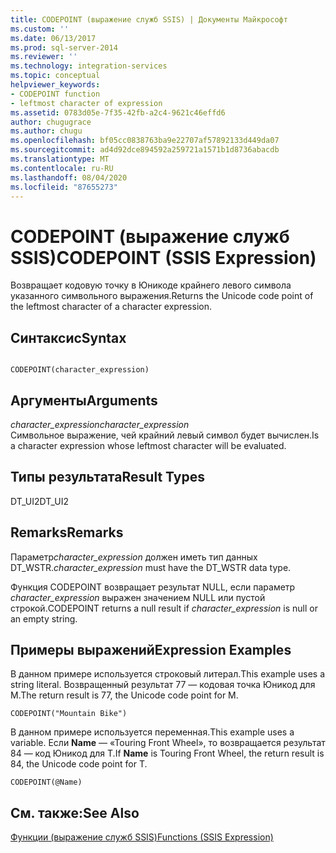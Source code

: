 ```yaml
---
title: CODEPOINT (выражение служб SSIS) | Документы Майкрософт
ms.custom: ''
ms.date: 06/13/2017
ms.prod: sql-server-2014
ms.reviewer: ''
ms.technology: integration-services
ms.topic: conceptual
helpviewer_keywords:
- CODEPOINT function
- leftmost character of expression
ms.assetid: 0783d05e-7f35-42fb-a2c4-9621c46effd6
author: chugugrace
ms.author: chugu
ms.openlocfilehash: bf05cc0838763ba9e22707af57892133d449da07
ms.sourcegitcommit: ad4d92dce894592a259721a1571b1d8736abacdb
ms.translationtype: MT
ms.contentlocale: ru-RU
ms.lasthandoff: 08/04/2020
ms.locfileid: "87655273"
---
```

# <a name="codepoint-ssis-expression"></a><span data-ttu-id="f2f09-102">CODEPOINT (выражение служб SSIS)</span><span class="sxs-lookup"><span data-stu-id="f2f09-102">CODEPOINT (SSIS Expression)</span></span>
  <span data-ttu-id="f2f09-103">Возвращает кодовую точку в Юникоде крайнего левого символа указанного символьного выражения.</span><span class="sxs-lookup"><span data-stu-id="f2f09-103">Returns the Unicode code point of the leftmost character of a character expression.</span></span>  
  
## <a name="syntax"></a><span data-ttu-id="f2f09-104">Синтаксис</span><span class="sxs-lookup"><span data-stu-id="f2f09-104">Syntax</span></span>  
  
```  
  
CODEPOINT(character_expression)  
```  
  
## <a name="arguments"></a><span data-ttu-id="f2f09-105">Аргументы</span><span class="sxs-lookup"><span data-stu-id="f2f09-105">Arguments</span></span>  
 <span data-ttu-id="f2f09-106">*character_expression*</span><span class="sxs-lookup"><span data-stu-id="f2f09-106">*character_expression*</span></span>  
 <span data-ttu-id="f2f09-107">Символьное выражение, чей крайний левый символ будет вычислен.</span><span class="sxs-lookup"><span data-stu-id="f2f09-107">Is a character expression whose leftmost character will be evaluated.</span></span>  
  
## <a name="result-types"></a><span data-ttu-id="f2f09-108">Типы результата</span><span class="sxs-lookup"><span data-stu-id="f2f09-108">Result Types</span></span>  
 <span data-ttu-id="f2f09-109">DT_UI2</span><span class="sxs-lookup"><span data-stu-id="f2f09-109">DT_UI2</span></span>  
  
## <a name="remarks"></a><span data-ttu-id="f2f09-110">Remarks</span><span class="sxs-lookup"><span data-stu-id="f2f09-110">Remarks</span></span>  
 <span data-ttu-id="f2f09-111">Параметр*character_expression* должен иметь тип данных DT_WSTR.</span><span class="sxs-lookup"><span data-stu-id="f2f09-111">*character_expression* must have the DT_WSTR data type.</span></span>  
  
 <span data-ttu-id="f2f09-112">Функция CODEPOINT возвращает результат NULL, если параметр *character_expression* выражен значением NULL или пустой строкой.</span><span class="sxs-lookup"><span data-stu-id="f2f09-112">CODEPOINT returns a null result if *character_expression* is null or an empty string.</span></span>  
  
## <a name="expression-examples"></a><span data-ttu-id="f2f09-113">Примеры выражений</span><span class="sxs-lookup"><span data-stu-id="f2f09-113">Expression Examples</span></span>  
 <span data-ttu-id="f2f09-114">В данном примере используется строковый литерал.</span><span class="sxs-lookup"><span data-stu-id="f2f09-114">This example uses a string literal.</span></span> <span data-ttu-id="f2f09-115">Возвращенный результат 77 — кодовая точка Юникод для M.</span><span class="sxs-lookup"><span data-stu-id="f2f09-115">The return result is 77, the Unicode code point for M.</span></span>  
  
```  
CODEPOINT("Mountain Bike")  
```  
  
 <span data-ttu-id="f2f09-116">В данном примере используется переменная.</span><span class="sxs-lookup"><span data-stu-id="f2f09-116">This example uses a variable.</span></span> <span data-ttu-id="f2f09-117">Если **Name** — «Touring Front Wheel», то возвращается результат 84 — код Юникод для T.</span><span class="sxs-lookup"><span data-stu-id="f2f09-117">If **Name** is Touring Front Wheel, the return result is 84, the Unicode code point for T.</span></span>  
  
```  
CODEPOINT(@Name)  
```  
  
## <a name="see-also"></a><span data-ttu-id="f2f09-118">См. также:</span><span class="sxs-lookup"><span data-stu-id="f2f09-118">See Also</span></span>  
 [<span data-ttu-id="f2f09-119">Функции (выражение служб SSIS)</span><span class="sxs-lookup"><span data-stu-id="f2f09-119">Functions &#40;SSIS Expression&#41;</span></span>](functions-ssis-expression.md)  
  
  
